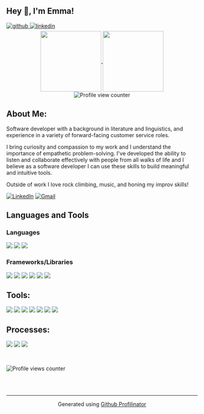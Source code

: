 ## Hey 👋, I'm Emma!
  

<a href="https://github.com/ecbrooked" target="_blank">
<img src=https://img.shields.io/badge/github-%2324292e.svg?&style=for-the-badge&logo=github&logoColor=white alt=github style="margin-bottom: 5px;" />
</a>
<a href="https://linkedin.com/in/emmacbd" target="_blank">
<img src=https://img.shields.io/badge/linkedin-%231E77B5.svg?&style=for-the-badge&logo=linkedin&logoColor=white alt=linkedin style="margin-bottom: 5px;" />
</a>  

<div align="center">
  <a href="https://github.com/anuraghazra/github-readme-stats">
    <img align="center" height="160em" src="https://github-readme-stats.vercel.app/api?username=emmacbd&show_icons=true&theme=dark&hide_border=true"/>
  </a>
  <a href="https://github.com/anuraghazra/github-readme-stats">
    <img align="center" height="160em" src="https://github-readme-stats.vercel.app/api/top-langs/?username=emmacbd&layout=compact&theme=dark&hide_border=true"/>
  </a>
</div>

<div align="center">
  <img src="https://komarev.com/ghpvc/?username=emmacbd&style=flat-square&color=3CD218" alt="Profile view counter"/>
</div>

## About Me:
Software developer with a background in literature and linguistics, and experience in a variety of forward-facing customer service roles. 

I bring curiosity and compassion to my work and I understand the importance of empathetic problem-solving. I've developed the ability to listen and collaborate effectively with people from all walks of life and I believe as a software developer I can use these skills to build meaningful and intuitive tools.

Outside of work I love rock climbing, music, and honing my improv skills!  

<p>
   <a href="https://www.linkedin.com/in/emmacbd/"><img src="https://img.shields.io/badge/LinkedIn-0A66C2?style=for-the-badge&logo=linkedin&logoColor=white" alt="LinkedIn"></a>
   <a href="mailto:ecbrooked@gmail.com"><img src="https://img.shields.io/badge/Gmail-EA4335?style=for-the-badge&logo=gmail&logoColor=white" alt="Gmail"></a> 
</p>


## Languages and Tools  


### Languages  
<p>
  <img src="https://img.shields.io/badge/JavaScript-F7DF1E?style=for-the-badge&logo=javascript&logoColor=black"/>
  <img src="https://img.shields.io/badge/HTML5-E34F26?style=for-the-badge&logo=html5&logoColor=white" />
  <img src="https://img.shields.io/badge/CSS3-1572B6?style=for-the-badge&logo=css3&logoColor=white" />
</p>



### Frameworks/Libraries  
<p>
  <img src="https://img.shields.io/badge/React-20232A?style=for-the-badge&logo=react&logoColor=61DAFB"/>
  <img src="https://img.shields.io/badge/npm-CB3837?style=for-the-badge&logo=npm&logoColor=white"/>
  <img src="https://img.shields.io/badge/Node.js-339933?style=for-the-badge&logo=nodedotjs&logoColor=white"/>
  <img src="https://img.shields.io/badge/Cypress-17202C?style=for-the-badge&logo=cypress&logoColor=white"/>
  <img src="https://img.shields.io/badge/Mocha-8D6748?style=for-the-badge&logo=Mocha&logoColor=white"/>
  <img src="https://img.shields.io/badge/Chai-A30701?style=for-the-badge&logo=chai&logoColor=white"/>
</p>



## Tools:
<p>
  <img src="https://img.shields.io/badge/github-181717.svg?style=for-the-badge&logo=github&logoColor=white" />
  <img src="https://img.shields.io/badge/git-F05032.svg?style=for-the-badge&logo=git&logoColor=white"/>
  <img src="https://img.shields.io/badge/Atom-66595C?style=for-the-badge&logo=Atom&logoColor=white"/>
  <img src="https://img.shields.io/badge/Bash-222222.svg?&style=for-the-badge&logo=gnubash&logoColor=43CF0B"/>
  <img src="https://img.shields.io/badge/iOS-ECECEC?style=for-the-badge&logo=apple&logoColor=black"/>
  <img src="https://img.shields.io/badge/Postman-FF6C37?style=for-the-badge&logo=postman&logoColor=white"/>
  <img src="https://img.shields.io/badge/Slack-4A154B.svg?&style=for-the-badge&logo=slack&logoColor=white"/>
</p>


## Processes:
<p>
  <img src="https://img.shields.io/badge/OOP%20-EDD016.svg?&style=for-the-badge&logo=OOP&logoColor=black"/>
  <img src="https://img.shields.io/badge/TDD%20-6EEE80.svg?&style=for-the-badge&logo=TDD&logoColor=black"/>
  <img src="https://img.shields.io/badge/AGILE%20-2A82E2.svg?&style=for-the-badge&logo=AGILE&logoColor=white"/>
</p>

  

<br/>  

![Profile views counter](https://komarev.com/ghpvc/?username=emmacbd&&style=flat-square)  
  

<br/>  


<br />

----
<div align="center">Generated using <a href="https://profilinator.rishav.dev/" target="_blank">Github Profilinator</a></div>
